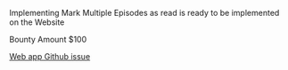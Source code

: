 Implementing Mark Multiple Episodes as read is ready to be implemented on the Website

Bounty Amount $100

[Web app Github issue](https://github.com/podverse/podverse-web/issues/606)